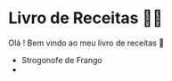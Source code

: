 # Livro de Receitas :woman_cook:

Olá ! Bem vindo ao meu livro de receitas :wave:

- Strogonofe de Frango
- 




